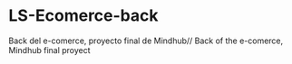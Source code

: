 # LS-Ecomerce-back
Back del e-comerce, proyecto final de Mindhub// Back of the e-comerce, Mindhub final proyect 
